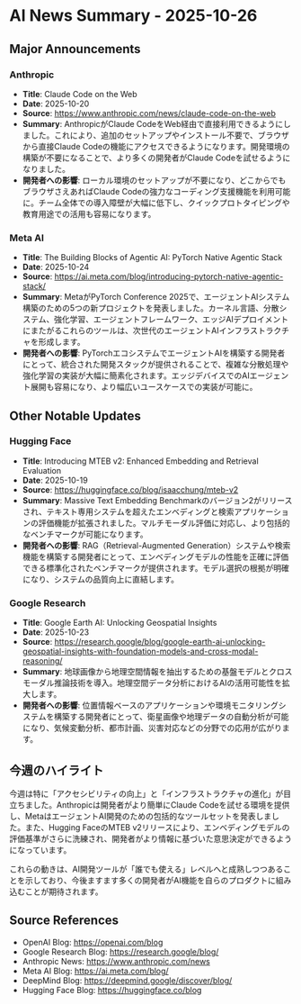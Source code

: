 # AI News Summary - 2025-10-26

## Major Announcements

### Anthropic
- **Title**: Claude Code on the Web
- **Date**: 2025-10-20
- **Source**: https://www.anthropic.com/news/claude-code-on-the-web
- **Summary**: AnthropicがClaude CodeをWeb経由で直接利用できるようにしました。これにより、追加のセットアップやインストール不要で、ブラウザから直接Claude Codeの機能にアクセスできるようになります。開発環境の構築が不要になることで、より多くの開発者がClaude Codeを試せるようになりました。
- **開発者への影響**: ローカル環境のセットアップが不要になり、どこからでもブラウザさえあればClaude Codeの強力なコーディング支援機能を利用可能に。チーム全体での導入障壁が大幅に低下し、クイックプロトタイピングや教育用途での活用も容易になります。

### Meta AI
- **Title**: The Building Blocks of Agentic AI: PyTorch Native Agentic Stack
- **Date**: 2025-10-24
- **Source**: https://ai.meta.com/blog/introducing-pytorch-native-agentic-stack/
- **Summary**: MetaがPyTorch Conference 2025で、エージェントAIシステム構築のための5つの新プロジェクトを発表しました。カーネル言語、分散システム、強化学習、エージェントフレームワーク、エッジAIデプロイメントにまたがるこれらのツールは、次世代のエージェントAIインフラストラクチャを形成します。
- **開発者への影響**: PyTorchエコシステムでエージェントAIを構築する開発者にとって、統合された開発スタックが提供されることで、複雑な分散処理や強化学習の実装が大幅に簡素化されます。エッジデバイスでのAIエージェント展開も容易になり、より幅広いユースケースでの実装が可能に。

## Other Notable Updates

### Hugging Face
- **Title**: Introducing MTEB v2: Enhanced Embedding and Retrieval Evaluation
- **Date**: 2025-10-19
- **Source**: https://huggingface.co/blog/isaacchung/mteb-v2
- **Summary**: Massive Text Embedding Benchmarkのバージョン2がリリースされ、テキスト専用システムを超えたエンベディングと検索アプリケーションの評価機能が拡張されました。マルチモーダル評価に対応し、より包括的なベンチマークが可能になります。
- **開発者への影響**: RAG（Retrieval-Augmented Generation）システムや検索機能を構築する開発者にとって、エンベディングモデルの性能を正確に評価できる標準化されたベンチマークが提供されます。モデル選択の根拠が明確になり、システムの品質向上に直結します。

### Google Research
- **Title**: Google Earth AI: Unlocking Geospatial Insights
- **Date**: 2025-10-23
- **Source**: https://research.google/blog/google-earth-ai-unlocking-geospatial-insights-with-foundation-models-and-cross-modal-reasoning/
- **Summary**: 地球画像から地理空間情報を抽出するための基盤モデルとクロスモーダル推論技術を導入。地理空間データ分析におけるAIの活用可能性を拡大します。
- **開発者への影響**: 位置情報ベースのアプリケーションや環境モニタリングシステムを構築する開発者にとって、衛星画像や地理データの自動分析が可能になり、気候変動分析、都市計画、災害対応などの分野での応用が広がります。

## 今週のハイライト

今週は特に「アクセシビリティの向上」と「インフラストラクチャの進化」が目立ちました。Anthropicは開発者がより簡単にClaude Codeを試せる環境を提供し、MetaはエージェントAI開発のための包括的なツールセットを発表しました。また、Hugging FaceのMTEB v2リリースにより、エンベディングモデルの評価基準がさらに洗練され、開発者がより情報に基づいた意思決定ができるようになっています。

これらの動きは、AI開発ツールが「誰でも使える」レベルへと成熟しつつあることを示しており、今後ますます多くの開発者がAI機能を自らのプロダクトに組み込むことが期待されます。

## Source References
- OpenAI Blog: https://openai.com/blog
- Google Research Blog: https://research.google/blog/
- Anthropic News: https://www.anthropic.com/news
- Meta AI Blog: https://ai.meta.com/blog/
- DeepMind Blog: https://deepmind.google/discover/blog/
- Hugging Face Blog: https://huggingface.co/blog
